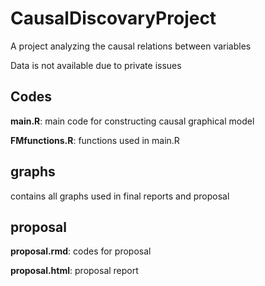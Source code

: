 # CausalDiscovaryProject
A project analyzing the causal relations between variables

Data is not available due to private issues

## Codes

**main.R**: main code for constructing causal graphical model

**FMfunctions.R**: functions used in main.R

## graphs

contains all graphs used in final reports and proposal

## proposal

**proposal.rmd**: codes for proposal

**proposal.html**: proposal report
